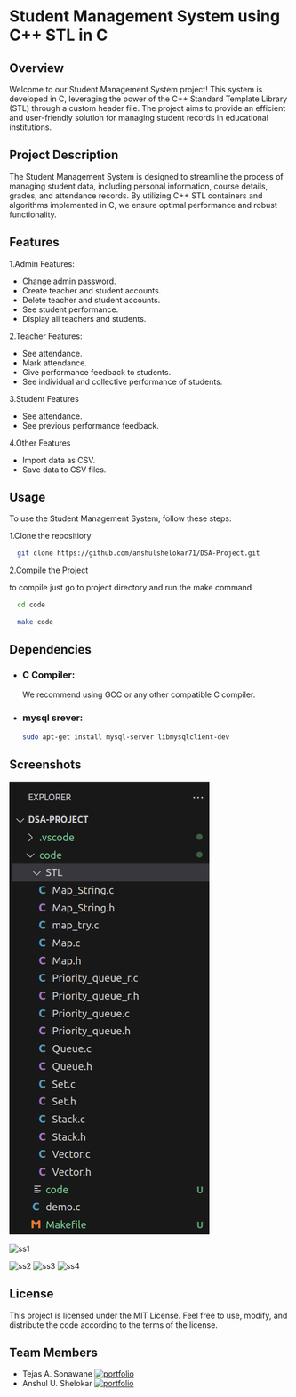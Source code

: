 
# Student Management System using C++ STL in C

## Overview

Welcome to our Student Management System project! This system is developed in C, leveraging the power of the C++ Standard Template Library (STL) through a custom header file. The project aims to provide an efficient and user-friendly solution for managing student records in educational institutions.



## Project Description

The Student Management System is designed to streamline the process of managing student data, including personal information, course details, grades, and attendance records. By utilizing C++ STL containers and algorithms implemented in C, we ensure optimal performance and robust functionality.

## Features

  1.Admin Features:

   - Change admin password.
   - Create teacher and student accounts.
   - Delete teacher and student accounts.
   - See student performance.
   - Display all teachers and students.

  2.Teacher Features:
  
  - See attendance.
  - Mark attendance.
  - Give performance feedback to students.
  - See individual and collective performance of students.

  3.Student Features

  - See attendance.
  - See previous performance feedback.

  4.Other Features

  - Import data as CSV.
  - Save data to CSV files.

## Usage

To use the Student Management System, follow these steps:

1.Clone the repositiory

```bash
  git clone https://github.com/anshulshelokar71/DSA-Project.git
```
2.Compile the Project

to compile just go to project directory and run the make command

```bash
  cd code
```

```bash
  make code
```

## Dependencies

- ### C Compiler: 
    We recommend using GCC or any other compatible C compiler.

- ### mysql srever:
    ```bash
  sudo apt-get install mysql-server libmysqlclient-dev

    ```

## Screenshots

![App Screenshot](fileStruct.png)

![ss1]()

![ss2]()
![ss3]()
![ss4]()



## License

This project is licensed under the MIT License. Feel free to use, modify, and distribute the code according to the terms of the license.

## Team Members

- Tejas A. Sonawane [![portfolio](https://img.shields.io/badge/my_portfolio-000?style=for-the-badge&logo=ko-fi&logoColor=blue)](https://github.com/Tejas2171)
- Anshul U. Shelokar [![portfolio](https://img.shields.io/badge/my_portfolio-000?style=for-the-badge&logo=ko-fi&logoColor=red)](https://github.com/anshulshelokar71)